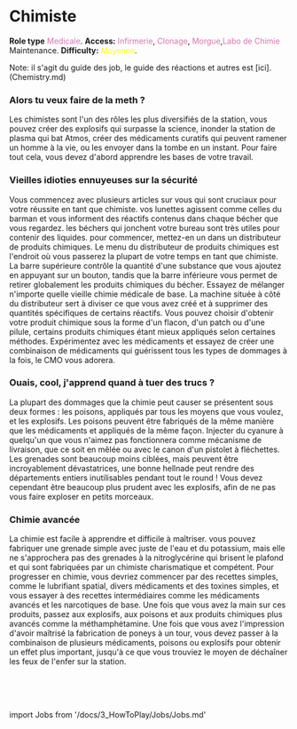 # Chimiste
**Role type** <font color="#d673b2">Medicale</font>. **Access:** <font color="#d673b2">Infirmerie</font>, <font color="#d673b2">Clonage</font>, <font color="#d673b2">Morgue</font>,<font color="#d673b2">Labo de Chimie</font> Maintenance. **Difficulty:** <font color="Yellow">Moyenne</font>.

Note: il s'agit du guide des job, le guide des réactions et autres est [ici].(Chemistry.md)


### Alors tu veux faire de la meth ?

Les chimistes sont l'un des rôles les plus diversifiés de la station, vous pouvez créer des explosifs qui surpasse la science, inonder la station de plasma qui bat Atmos, créer des médicaments curatifs qui peuvent ramener un homme à la vie, ou les envoyer dans la tombe en un instant. Pour faire tout cela, vous devez d'abord apprendre les bases de votre travail.


### Vieilles idioties ennuyeuses sur la sécurité

Vous commencez avec plusieurs articles sur vous qui sont cruciaux pour votre réussite en tant que chimiste. vos lunettes agissent comme celles du barman et vous informent des réactifs contenus dans chaque bécher que vous regardez. les béchers qui jonchent votre bureau sont très utiles pour contenir des liquides. pour commencer, mettez-en un dans un distributeur de produits chimiques. Le menu du distributeur de produits chimiques est l'endroit où vous passerez la plupart de votre temps en tant que chimiste. La barre supérieure contrôle la quantité d'une substance que vous ajoutez en appuyant sur un bouton, tandis que la barre inférieure vous permet de retirer globalement les produits chimiques du bécher. Essayez de mélanger n'importe quelle vieille chimie médicale de base. La machine située à côté du distributeur sert à diviser ce que vous avez créé et à supprimer des quantités spécifiques de certains réactifs. Vous pouvez choisir d'obtenir votre produit chimique sous la forme d'un flacon, d'un patch ou d'une pilule, certains produits chimiques étant mieux appliqués selon certaines méthodes. Expérimentez avec les médicaments et essayez de créer une combinaison de médicaments qui guérissent tous les types de dommages à la fois, le CMO vous adorera.


### Ouais, cool, j'apprend quand à tuer des trucs ?

La plupart des dommages que la chimie peut causer se présentent sous deux formes : les poisons, appliqués par tous les moyens que vous voulez, et les explosifs. Les poisons peuvent être fabriqués de la même manière que les médicaments et appliqués de la même façon. Injecter du cyanure à quelqu'un que vous n'aimez pas fonctionnera comme mécanisme de livraison, que ce soit en mêlée ou avec le canon d'un pistolet à fléchettes. Les grenades sont beaucoup moins ciblées, mais peuvent être incroyablement dévastatrices, une bonne hellnade peut rendre des départements entiers inutilisables pendant tout le round ! Vous devez cependant être beaucoup plus prudent avec les explosifs, afin de ne pas vous faire exploser en petits morceaux.


### Chimie avancée

La chimie est facile à apprendre et difficile à maîtriser. vous pouvez fabriquer une grenade simple avec juste de l'eau et du potassium, mais elle ne s'approchera pas des grenades à la nitroglycérine qui brisent le plafond et qui sont fabriquées par un chimiste charismatique et compétent. Pour progresser en chimie, vous devriez commencer par des recettes simples, comme le lubrifiant spatial, divers médicaments et des toxines simples, et vous essayer à des recettes intermédiaires comme les médicaments avancés et les narcotiques de base. Une fois que vous avez la main sur ces produits, passez aux explosifs, aux poisons et aux produits chimiques plus avancés comme la méthamphétamine. Une fois que vous avez l'impression d'avoir maîtrisé la fabrication de poneys à un tour, vous devez passer à la combinaison de plusieurs médicaments, poisons ou explosifs pour obtenir un effet plus important, jusqu'à ce que vous trouviez le moyen de déchaîner les feux de l'enfer sur la station.

  <br/>
<br/>
<br/>

import Jobs from '/docs/3_HowToPlay/Jobs/Jobs.md'

<Jobs />

